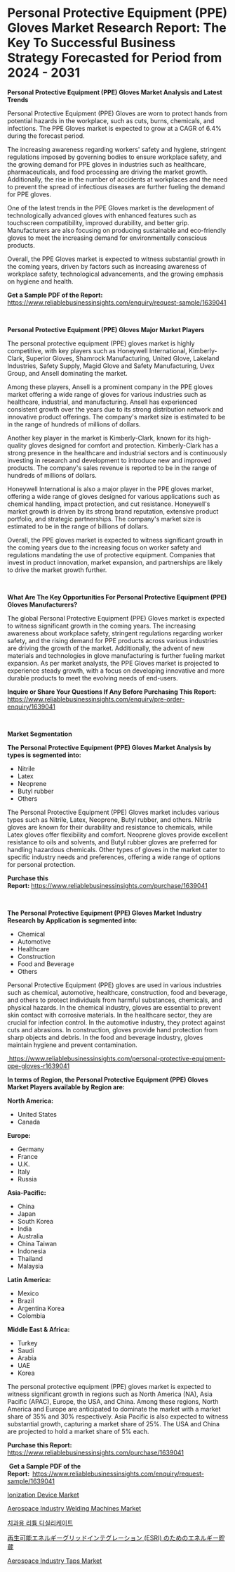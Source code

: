 <p><h1>Personal Protective Equipment (PPE) Gloves Market Research Report: The Key To Successful Business Strategy Forecasted for Period from 2024 - 2031</h1></p><p><strong>Personal Protective Equipment (PPE) Gloves Market Analysis and Latest Trends</strong></p>
<p><p>Personal Protective Equipment (PPE) Gloves are worn to protect hands from potential hazards in the workplace, such as cuts, burns, chemicals, and infections. The PPE Gloves market is expected to grow at a CAGR of 6.4% during the forecast period. </p><p>The increasing awareness regarding workers' safety and hygiene, stringent regulations imposed by governing bodies to ensure workplace safety, and the growing demand for PPE gloves in industries such as healthcare, pharmaceuticals, and food processing are driving the market growth. Additionally, the rise in the number of accidents at workplaces and the need to prevent the spread of infectious diseases are further fueling the demand for PPE gloves.</p><p>One of the latest trends in the PPE Gloves market is the development of technologically advanced gloves with enhanced features such as touchscreen compatibility, improved durability, and better grip. Manufacturers are also focusing on producing sustainable and eco-friendly gloves to meet the increasing demand for environmentally conscious products.</p><p>Overall, the PPE Gloves market is expected to witness substantial growth in the coming years, driven by factors such as increasing awareness of workplace safety, technological advancements, and the growing emphasis on hygiene and health.</p></p>
<p><strong>Get a Sample PDF of the Report:&nbsp;</strong> <a href="https://www.reliablebusinessinsights.com/enquiry/request-sample/1639041">https://www.reliablebusinessinsights.com/enquiry/request-sample/1639041</a></p>
<p>&nbsp;</p>
<p><strong>Personal Protective Equipment (PPE) Gloves Major Market Players</strong></p>
<p><p>The personal protective equipment (PPE) gloves market is highly competitive, with key players such as Honeywell International, Kimberly-Clark, Superior Gloves, Shamrock Manufacturing, United Glove, Lakeland Industries, Safety Supply, Magid Glove and Safety Manufacturing, Uvex Group, and Ansell dominating the market.</p><p>Among these players, Ansell is a prominent company in the PPE gloves market offering a wide range of gloves for various industries such as healthcare, industrial, and manufacturing. Ansell has experienced consistent growth over the years due to its strong distribution network and innovative product offerings. The company's market size is estimated to be in the range of hundreds of millions of dollars.</p><p>Another key player in the market is Kimberly-Clark, known for its high-quality gloves designed for comfort and protection. Kimberly-Clark has a strong presence in the healthcare and industrial sectors and is continuously investing in research and development to introduce new and improved products. The company's sales revenue is reported to be in the range of hundreds of millions of dollars.</p><p>Honeywell International is also a major player in the PPE gloves market, offering a wide range of gloves designed for various applications such as chemical handling, impact protection, and cut resistance. Honeywell's market growth is driven by its strong brand reputation, extensive product portfolio, and strategic partnerships. The company's market size is estimated to be in the range of billions of dollars.</p><p>Overall, the PPE gloves market is expected to witness significant growth in the coming years due to the increasing focus on worker safety and regulations mandating the use of protective equipment. Companies that invest in product innovation, market expansion, and partnerships are likely to drive the market growth further.</p></p>
<p>&nbsp;</p>
<p><strong>What Are The Key Opportunities For Personal Protective Equipment (PPE) Gloves Manufacturers?</strong></p>
<p><p>The global Personal Protective Equipment (PPE) Gloves market is expected to witness significant growth in the coming years. The increasing awareness about workplace safety, stringent regulations regarding worker safety, and the rising demand for PPE products across various industries are driving the growth of the market. Additionally, the advent of new materials and technologies in glove manufacturing is further fueling market expansion. As per market analysts, the PPE Gloves market is projected to experience steady growth, with a focus on developing innovative and more durable products to meet the evolving needs of end-users.</p></p>
<p><strong>Inquire or Share Your Questions If Any Before Purchasing This Report:</strong> <a href="https://www.reliablebusinessinsights.com/enquiry/pre-order-enquiry/1639041">https://www.reliablebusinessinsights.com/enquiry/pre-order-enquiry/1639041</a></p>
<p>&nbsp;</p>
<p><strong>Market Segmentation</strong></p>
<p><strong>The Personal Protective Equipment (PPE) Gloves Market Analysis by types is segmented into:</strong></p>
<p><ul><li>Nitrile</li><li>Latex</li><li>Neoprene</li><li>Butyl rubber</li><li>Others</li></ul></p>
<p><p>The Personal Protective Equipment (PPE) Gloves market includes various types such as Nitrile, Latex, Neoprene, Butyl rubber, and others. Nitrile gloves are known for their durability and resistance to chemicals, while Latex gloves offer flexibility and comfort. Neoprene gloves provide excellent resistance to oils and solvents, and Butyl rubber gloves are preferred for handling hazardous chemicals. Other types of gloves in the market cater to specific industry needs and preferences, offering a wide range of options for personal protection.</p></p>
<p><strong>Purchase this Report:&nbsp;</strong><a href="https://www.reliablebusinessinsights.com/purchase/1639041">https://www.reliablebusinessinsights.com/purchase/1639041</a></p>
<p>&nbsp;</p>
<p><strong>The Personal Protective Equipment (PPE) Gloves Market Industry Research by Application is segmented into:</strong></p>
<p><ul><li>Chemical</li><li>Automotive</li><li>Healthcare</li><li>Construction</li><li>Food and Beverage</li><li>Others</li></ul></p>
<p><p>Personal Protective Equipment (PPE) gloves are used in various industries such as chemical, automotive, healthcare, construction, food and beverage, and others to protect individuals from harmful substances, chemicals, and physical hazards. In the chemical industry, gloves are essential to prevent skin contact with corrosive materials. In the healthcare sector, they are crucial for infection control. In the automotive industry, they protect against cuts and abrasions. In construction, gloves provide hand protection from sharp objects and debris. In the food and beverage industry, gloves maintain hygiene and prevent contamination.</p></p>
<p><a href="https://www.reliablebusinessinsights.com/personal-protective-equipment-ppe-gloves-r1639041">&nbsp;https://www.reliablebusinessinsights.com/personal-protective-equipment-ppe-gloves-r1639041</a></p>
<p><strong>In terms of Region, the Personal Protective Equipment (PPE) Gloves Market Players available by Region are:</strong></p>
<p>
    <p> <strong> North America: </strong>
        <ul>
            <li>United States</li>
            <li>Canada</li>
        </ul>
        </p> 
    <p> <strong> Europe: </strong>
        <ul>
            <li>Germany</li>
            <li>France</li>
            <li>U.K.</li>
            <li>Italy</li>
            <li>Russia</li>
        </ul>
        </p> 
    <p> <strong> Asia-Pacific: </strong>
        <ul>
            <li>China</li>
            <li>Japan</li>
            <li>South Korea</li>
            <li>India</li>
            <li>Australia</li>
            <li>China Taiwan</li>
            <li>Indonesia</li>
            <li>Thailand</li>
            <li>Malaysia</li>
        </ul>
        </p> 
    <p> <strong> Latin America: </strong>
        <ul>
            <li>Mexico</li>
            <li>Brazil</li>
            <li>Argentina Korea</li>
            <li>Colombia</li>
        </ul>
        </p> 
    <p> <strong> Middle East & Africa: </strong>
        <ul>
            <li>Turkey</li>
            <li>Saudi</li>
            <li>Arabia</li>
            <li>UAE</li>
            <li>Korea</li>
        </ul>
    </p>
    </p>
<p><p>The personal protective equipment (PPE) gloves market is expected to witness significant growth in regions such as North America (NA), Asia Pacific (APAC), Europe, the USA, and China. Among these regions, North America and Europe are anticipated to dominate the market with a market share of 35% and 30% respectively. Asia Pacific is also expected to witness substantial growth, capturing a market share of 25%. The USA and China are projected to hold a market share of 5% each.</p></p>
<p><strong>Purchase this Report: </strong><a href="https://www.reliablebusinessinsights.com/purchase/1639041">https://www.reliablebusinessinsights.com/purchase/1639041</a></p>
<p>&nbsp;<strong>Get a Sample PDF of the Report:&nbsp;&nbsp;</strong><a href="https://www.reliablebusinessinsights.com/enquiry/request-sample/1639041">https://www.reliablebusinessinsights.com/enquiry/request-sample/1639041</a></p>
<p><strong></strong></p>
<p><p><a href="https://issuu.com/reportprime-2/docs/ionization-device-market-size-2030.pptx">Ionization Device Market</a></p><p><a href="https://github.com/JermaineCrona2023/Market-Research-Report-List-1/blob/main/aerospace-industry-welding-machines-market.md">Aerospace Industry Welding Machines Market</a></p><p><a href="https://github.com/sarassiksa/Market-Research-Report-List-1/blob/main/724639382949.md">치과용 리튬 디실리케이트</a></p><p><a href="https://github.com/LuzHills1972/Market-Research-Report-List-1/blob/main/599544293525.md">再生可能エネルギーグリッドインテグレーション (ESRI) のためのエネルギー貯蔵</a></p><p><a href="https://github.com/Chiragrp22/Market-Research-Report-List-4/blob/main/aerospace-industry-taps-market.md">Aerospace Industry Taps Market</a></p></p>